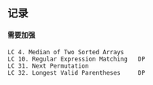 ## 记录

#### 需要加强

~~~
LC 4. Median of Two Sorted Arrays
LC 10. Regular Expression Matching   DP
LC 31. Next Permutation
LC 32. Longest Valid Parentheses     DP
~~~
